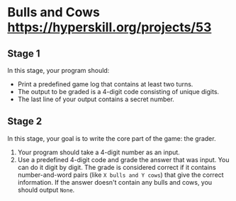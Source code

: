 # Bulls and Cows https://hyperskill.org/projects/53

## Stage 1
In this stage, your program should:

* Print a predefined game log that contains at least two turns.
* The output to be graded is a 4-digit code consisting of unique digits.
* The last line of your output contains a secret number.

## Stage 2
In this stage, your goal is to write the core part of the game: the grader.

1. Your program should take a 4-digit number as an input.
2. Use a predefined 4-digit code and grade the answer that was input. You can do it digit by digit.
The grade is considered correct if it contains number-and-word pairs (like `X bulls and Y cows`) that give the correct information. If the answer doesn't contain any bulls and cows, you should output `None`.
   
